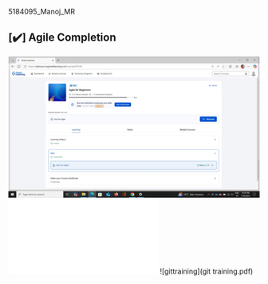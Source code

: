  5184095_Manoj_MR
 ## [✔️] Agile Completion
![Agile Completion](Agile.jpeg)
![test](Test.c)
![gittraining](git training.pdf)

